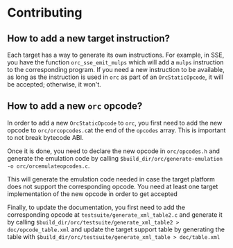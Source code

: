 Contributing
============

How to add a new target instruction?
------------------------------------
Each target has a way to generate its own instructions. For example, in SSE,
you have the function `orc_sse_emit_mulps` which will add a `mulps`
instruction to the corresponding program. If you need a new instruction to be
available, as long as the instruction is used in `orc` as part of an
`OrcStaticOpcode`, it will be accepted; otherwise, it won't.

How to add a new `orc` opcode?
------------------------------
In order to add a new `OrcStaticOpcode` to `orc`, you first need to add the new
opcode to `orc/orcopcodes.c`at the end of the `opcodes` array. This is important
to not break bytecode ABI.

Once it is done, you need to declare the new opcode in `orc/opcodes.h`  and
generate the emulation code by calling
`$build_dir/orc/generate-emulation -o orc/orcemulateopcodes.c`.

This will generate the emulation code needed in case the target platform does not support the
corresponding opcode. You need at least one target implementation of the new opcode in order to get accepted

Finally, to update the documentation, you first need to add the corresponding opcode at
`testsuite/generate_xml_table2.c` and generate it by calling
`$build_dir/orc/testsuite/generate_xml_table2 > doc/opcode_table.xml` and update the target support table
by generating the table with `$build_dir/orc/testsuite/generate_xml_table > doc/table.xml` 
